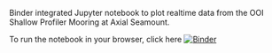 Binder integrated Jupyter notebook to plot realtime data from the OOI Shallow Profiler Mooring at Axial Seamount.

To run the notebook in your browser, click here [![Binder](https://mybinder.org/badge.svg)](https://mybinder.org/v2/gh/friedrichknuth/ooi_axial_realtime_profiler.git/master)


